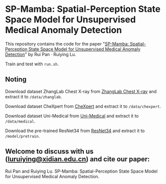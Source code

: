 # SP-Mamba: Spatial-Perception State Space Model for Unsupervised Medical Anomaly Detection
This repository contains the code for the paper "[SP-Mamba: Spatial-Perception State Space Model for Unsupervised Medical Anomaly Detection](https://arxiv.org/abs/2507.19076)" by Rui Pan · Ruiying Lu.

Train and test with `run.sh`.

## Noting
Download dataset ZhangLab Chest X-ray from [ZhangLab Chest X-ray](https://drive.google.com/file/d/1SBLq6KwG9ZptLGM3Nk0neF07bMEjiFFB/view?usp=drive_link) and extract it to `/data/zhanglab`.

Download dataset CheXpert from [CheXpert](https://drive.google.com/file/d/1boMhG7d0QPnPu9_2kBX6g-qbEInQAJ5N/view?usp=drive_link) and extract it to `/data/chexpert`.

Download dataset Uni-Medical from [Uni-Medical](https://drive.google.com/file/d/1Q33X6UMS_2rfdOlHq-Levf7Df7z3tUKp/view) and extract it to `/data/medical`.

Download the pre-trained ResNet34 from [ResNet34](https://drive.google.com/file/d/1te1fMcfFnq2utwWMDysDKENwep_A9ftC/view?usp=drive_link) and extract it to `/model/pretrain`.

## Welcome to discuss with us (luruiying@xidian.edu.cn) and cite our paper:
Rui Pan and Ruiying Lu. SP-Mamba: Spatial-Perception State Space Model for Unsupervised Medical Anomaly Detection.
